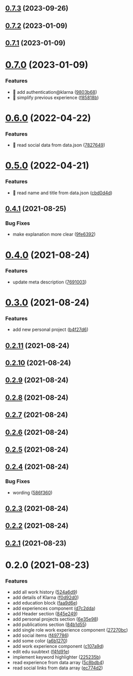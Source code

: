 ## [0.7.3](https://github.com/umutcanbolat/resume/compare/0.7.2...0.7.3) (2023-09-26)

## [0.7.2](https://github.com/umutcanbolat/resume/compare/0.7.1...0.7.2) (2023-01-09)

## [0.7.1](https://github.com/umutcanbolat/resume/compare/0.7.0...0.7.1) (2023-01-09)

# [0.7.0](https://github.com/umutcanbolat/resume/compare/0.6.0...0.7.0) (2023-01-09)


### Features

* 🎸 add authentication@klarna ([9803b68](https://github.com/umutcanbolat/resume/commit/9803b681c5ef09676e79a513769e4cf9c23b9489))
* 🎸 simplify previous experience ([f85818b](https://github.com/umutcanbolat/resume/commit/f85818b2cb70153bb263a8ea6b37599dd7cf4b78))

# [0.6.0](https://github.com/umutcanbolat/resume/compare/0.5.0...0.6.0) (2022-04-22)


### Features

* 🎸 read social data from data.json ([7827649](https://github.com/umutcanbolat/resume/commit/78276499eb881376e9eb2dcde418a354eb31d2df))

# [0.5.0](https://github.com/umutcanbolat/resume/compare/0.4.1...0.5.0) (2022-04-21)


### Features

* 🎸 read name and title from data.json ([cbd0d4d](https://github.com/umutcanbolat/resume/commit/cbd0d4dde2c54f89e7429822187a35fdd2c5b367))

## [0.4.1](https://github.com/umutcanbolat/resume/compare/0.4.0...0.4.1) (2021-08-25)


### Bug Fixes

* make explanation more clear ([9fe6392](https://github.com/umutcanbolat/resume/commit/9fe6392aa9e9d16c6965e7fa24773ad2ef7d7b21))

# [0.4.0](https://github.com/umutcanbolat/resume/compare/0.3.0...0.4.0) (2021-08-24)


### Features

* update meta description ([7691003](https://github.com/umutcanbolat/resume/commit/769100337a4670f6654083bd54ca805daacbc42c))

# [0.3.0](https://github.com/umutcanbolat/resume/compare/0.2.11...0.3.0) (2021-08-24)


### Features

* add new personal project ([b4f27d6](https://github.com/umutcanbolat/resume/commit/b4f27d630477cdcf4f26e7b4d46e9a6c93e341bd))

## [0.2.11](https://github.com/umutcanbolat/resume/compare/0.2.10...0.2.11) (2021-08-24)

## [0.2.10](https://github.com/umutcanbolat/resume/compare/0.2.9...0.2.10) (2021-08-24)

## [0.2.9](https://github.com/umutcanbolat/resume/compare/0.2.8...0.2.9) (2021-08-24)

## [0.2.8](https://github.com/umutcanbolat/resume/compare/0.2.7...0.2.8) (2021-08-24)

## [0.2.7](https://github.com/umutcanbolat/resume/compare/0.2.6...0.2.7) (2021-08-24)

## [0.2.6](https://github.com/umutcanbolat/resume/compare/0.2.5...0.2.6) (2021-08-24)

## [0.2.5](https://github.com/umutcanbolat/resume/compare/0.2.4...0.2.5) (2021-08-24)

## [0.2.4](https://github.com/umutcanbolat/resume/compare/0.2.3...0.2.4) (2021-08-24)


### Bug Fixes

* wording ([586f360](https://github.com/umutcanbolat/resume/commit/586f360c2af369c44348ba8de12f541d9480366f))

## [0.2.3](https://github.com/umutcanbolat/resume/compare/0.2.2...0.2.3) (2021-08-24)

## [0.2.2](https://github.com/umutcanbolat/resume/compare/0.2.1...0.2.2) (2021-08-24)

## [0.2.1](https://github.com/umutcanbolat/resume/compare/0.2.0...0.2.1) (2021-08-23)

# 0.2.0 (2021-08-23)


### Features

* add all work history ([524a6d9](https://github.com/umutcanbolat/resume/commit/524a6d90ebfa92496bede87c1dc5c58ce4f764b6))
* add details of Klarna ([f0d92d0](https://github.com/umutcanbolat/resume/commit/f0d92d0dd0f75acbb542b0d21f9d0e2eb896a4f3))
* add education block ([faa9d6e](https://github.com/umutcanbolat/resume/commit/faa9d6eff926dc979e24de8b749025b01b90f29d))
* add experiences component ([d7c2dda](https://github.com/umutcanbolat/resume/commit/d7c2ddab3b42ee01b12482c069f69fedbcf50903))
* add Header section ([845e249](https://github.com/umutcanbolat/resume/commit/845e24917cc0261775ca1ba68ff7d4c8efd6510f))
* add personal projects section ([6e35e98](https://github.com/umutcanbolat/resume/commit/6e35e9869d9ddfaa1b72974625b65782e4ccddb7))
* add publications section ([84b1d55](https://github.com/umutcanbolat/resume/commit/84b1d55d0022ef76173c5e3eab08e0507caa368e))
* add single role work experience component ([27270bc](https://github.com/umutcanbolat/resume/commit/27270bc9fb6d3b24850d02ca706de7a864a51787))
* add social items ([f497786](https://github.com/umutcanbolat/resume/commit/f4977863e16065f125a804c96a184526daabd19c))
* add some color ([a6b1270](https://github.com/umutcanbolat/resume/commit/a6b1270bd01d85ffdf97a66f9b2dc1a42763200f))
* add work experience component ([c107a9d](https://github.com/umutcanbolat/resume/commit/c107a9d8e783e482582d8138b6a084215e794a01))
* edit edu suubtext ([f4fd91e](https://github.com/umutcanbolat/resume/commit/f4fd91ea5dc417caffd63fef4c8bd50187fa6ede))
* implement keyword highlighter ([225235b](https://github.com/umutcanbolat/resume/commit/225235b5ae2e3d01d76937d78382eb6e2565bc23))
* read experience from data array ([5c8bdb4](https://github.com/umutcanbolat/resume/commit/5c8bdb42f6e1bb7eecdd40b4addc93b89583c16e))
* read social links from data array ([ec774d2](https://github.com/umutcanbolat/resume/commit/ec774d2f7321ff4ab93e59b32e5329628eb06c43))

